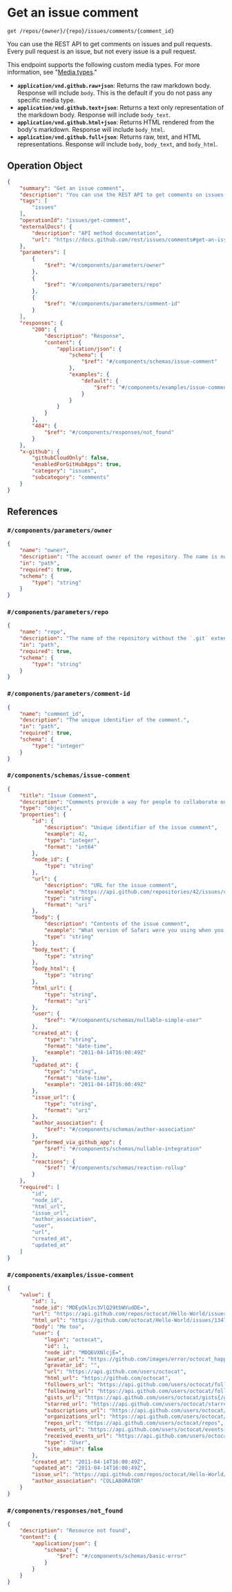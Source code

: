 # Get an issue comment

`get /repos/{owner}/{repo}/issues/comments/{comment_id}`

You can use the REST API to get comments on issues and pull requests. Every pull request is an issue, but not every issue is a pull request.

This endpoint supports the following custom media types. For more information, see "[Media types](https://docs.github.com/rest/using-the-rest-api/getting-started-with-the-rest-api#media-types)."

- **`application/vnd.github.raw+json`**: Returns the raw markdown body. Response will include `body`. This is the default if you do not pass any specific media type.
- **`application/vnd.github.text+json`**: Returns a text only representation of the markdown body. Response will include `body_text`.
- **`application/vnd.github.html+json`**: Returns HTML rendered from the body's markdown. Response will include `body_html`.
- **`application/vnd.github.full+json`**: Returns raw, text, and HTML representations. Response will include `body`, `body_text`, and `body_html`.

## Operation Object

```json
{
    "summary": "Get an issue comment",
    "description": "You can use the REST API to get comments on issues and pull requests. Every pull request is an issue, but not every issue is a pull request.\n\nThis endpoint supports the following custom media types. For more information, see \"[Media types](https://docs.github.com/rest/using-the-rest-api/getting-started-with-the-rest-api#media-types).\"\n\n- **`application/vnd.github.raw+json`**: Returns the raw markdown body. Response will include `body`. This is the default if you do not pass any specific media type.\n- **`application/vnd.github.text+json`**: Returns a text only representation of the markdown body. Response will include `body_text`.\n- **`application/vnd.github.html+json`**: Returns HTML rendered from the body's markdown. Response will include `body_html`.\n- **`application/vnd.github.full+json`**: Returns raw, text, and HTML representations. Response will include `body`, `body_text`, and `body_html`.",
    "tags": [
        "issues"
    ],
    "operationId": "issues/get-comment",
    "externalDocs": {
        "description": "API method documentation",
        "url": "https://docs.github.com/rest/issues/comments#get-an-issue-comment"
    },
    "parameters": [
        {
            "$ref": "#/components/parameters/owner"
        },
        {
            "$ref": "#/components/parameters/repo"
        },
        {
            "$ref": "#/components/parameters/comment-id"
        }
    ],
    "responses": {
        "200": {
            "description": "Response",
            "content": {
                "application/json": {
                    "schema": {
                        "$ref": "#/components/schemas/issue-comment"
                    },
                    "examples": {
                        "default": {
                            "$ref": "#/components/examples/issue-comment"
                        }
                    }
                }
            }
        },
        "404": {
            "$ref": "#/components/responses/not_found"
        }
    },
    "x-github": {
        "githubCloudOnly": false,
        "enabledForGitHubApps": true,
        "category": "issues",
        "subcategory": "comments"
    }
}
```

## References

### `#/components/parameters/owner`

```json
{
    "name": "owner",
    "description": "The account owner of the repository. The name is not case sensitive.",
    "in": "path",
    "required": true,
    "schema": {
        "type": "string"
    }
}
```

### `#/components/parameters/repo`

```json
{
    "name": "repo",
    "description": "The name of the repository without the `.git` extension. The name is not case sensitive.",
    "in": "path",
    "required": true,
    "schema": {
        "type": "string"
    }
}
```

### `#/components/parameters/comment-id`

```json
{
    "name": "comment_id",
    "description": "The unique identifier of the comment.",
    "in": "path",
    "required": true,
    "schema": {
        "type": "integer"
    }
}
```

### `#/components/schemas/issue-comment`

```json
{
    "title": "Issue Comment",
    "description": "Comments provide a way for people to collaborate on an issue.",
    "type": "object",
    "properties": {
        "id": {
            "description": "Unique identifier of the issue comment",
            "example": 42,
            "type": "integer",
            "format": "int64"
        },
        "node_id": {
            "type": "string"
        },
        "url": {
            "description": "URL for the issue comment",
            "example": "https://api.github.com/repositories/42/issues/comments/1",
            "type": "string",
            "format": "uri"
        },
        "body": {
            "description": "Contents of the issue comment",
            "example": "What version of Safari were you using when you observed this bug?",
            "type": "string"
        },
        "body_text": {
            "type": "string"
        },
        "body_html": {
            "type": "string"
        },
        "html_url": {
            "type": "string",
            "format": "uri"
        },
        "user": {
            "$ref": "#/components/schemas/nullable-simple-user"
        },
        "created_at": {
            "type": "string",
            "format": "date-time",
            "example": "2011-04-14T16:00:49Z"
        },
        "updated_at": {
            "type": "string",
            "format": "date-time",
            "example": "2011-04-14T16:00:49Z"
        },
        "issue_url": {
            "type": "string",
            "format": "uri"
        },
        "author_association": {
            "$ref": "#/components/schemas/author-association"
        },
        "performed_via_github_app": {
            "$ref": "#/components/schemas/nullable-integration"
        },
        "reactions": {
            "$ref": "#/components/schemas/reaction-rollup"
        }
    },
    "required": [
        "id",
        "node_id",
        "html_url",
        "issue_url",
        "author_association",
        "user",
        "url",
        "created_at",
        "updated_at"
    ]
}
```

### `#/components/examples/issue-comment`

```json
{
    "value": {
        "id": 1,
        "node_id": "MDEyOklzc3VlQ29tbWVudDE=",
        "url": "https://api.github.com/repos/octocat/Hello-World/issues/comments/1",
        "html_url": "https://github.com/octocat/Hello-World/issues/1347#issuecomment-1",
        "body": "Me too",
        "user": {
            "login": "octocat",
            "id": 1,
            "node_id": "MDQ6VXNlcjE=",
            "avatar_url": "https://github.com/images/error/octocat_happy.gif",
            "gravatar_id": "",
            "url": "https://api.github.com/users/octocat",
            "html_url": "https://github.com/octocat",
            "followers_url": "https://api.github.com/users/octocat/followers",
            "following_url": "https://api.github.com/users/octocat/following{/other_user}",
            "gists_url": "https://api.github.com/users/octocat/gists{/gist_id}",
            "starred_url": "https://api.github.com/users/octocat/starred{/owner}{/repo}",
            "subscriptions_url": "https://api.github.com/users/octocat/subscriptions",
            "organizations_url": "https://api.github.com/users/octocat/orgs",
            "repos_url": "https://api.github.com/users/octocat/repos",
            "events_url": "https://api.github.com/users/octocat/events{/privacy}",
            "received_events_url": "https://api.github.com/users/octocat/received_events",
            "type": "User",
            "site_admin": false
        },
        "created_at": "2011-04-14T16:00:49Z",
        "updated_at": "2011-04-14T16:00:49Z",
        "issue_url": "https://api.github.com/repos/octocat/Hello-World/issues/1347",
        "author_association": "COLLABORATOR"
    }
}
```

### `#/components/responses/not_found`

```json
{
    "description": "Resource not found",
    "content": {
        "application/json": {
            "schema": {
                "$ref": "#/components/schemas/basic-error"
            }
        }
    }
}
```